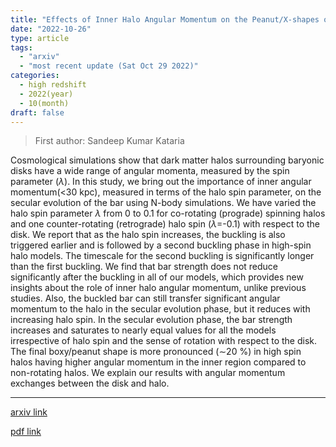 ```yaml
---
title: "Effects of Inner Halo Angular Momentum on the Peanut/X-shapes of Bars"
date: "2022-10-26"
type: article
tags:
  - "arxiv"
  - "most recent update (Sat Oct 29 2022)"
categories:
  - high redshift
  - 2022(year)
  - 10(month)
draft: false
---
```


> First author: Sandeep Kumar Kataria

 Cosmological simulations show that dark matter halos surrounding baryonic
disks have a wide range of angular momenta, measured by the spin parameter
($\lambda$). In this study, we bring out the importance of inner angular
momentum($<$30 kpc), measured in terms of the halo spin parameter, on the
secular evolution of the bar using N-body simulations. We have varied the halo
spin parameter $\lambda$ from 0 to 0.1 for co-rotating (prograde) spinning
halos and one counter-rotating (retrograde) halo spin ($\lambda$=-0.1) with
respect to the disk. We report that as the halo spin increases, the buckling is
also triggered earlier and is followed by a second buckling phase in high-spin
halo models. The timescale for the second buckling is significantly longer than
the first buckling. We find that bar strength does not reduce significantly
after the buckling in all of our models, which provides new insights about the
role of inner halo angular momentum, unlike previous studies. Also, the buckled
bar can still transfer significant angular momentum to the halo in the secular
evolution phase, but it reduces with increasing halo spin. In the secular
evolution phase, the bar strength increases and saturates to nearly equal
values for all the models irrespective of halo spin and the sense of rotation
with respect to the disk. The final boxy/peanut shape is more pronounced
($\sim$20 $\%$) in high spin halos having higher angular momentum in the inner
region compared to non-rotating halos. We explain our results with angular
momentum exchanges between the disk and halo.

---
[arxiv link](http://arxiv.org/abs/2210.14526v1)

[pdf link](http://arxiv.org/pdf/2210.14526v1)